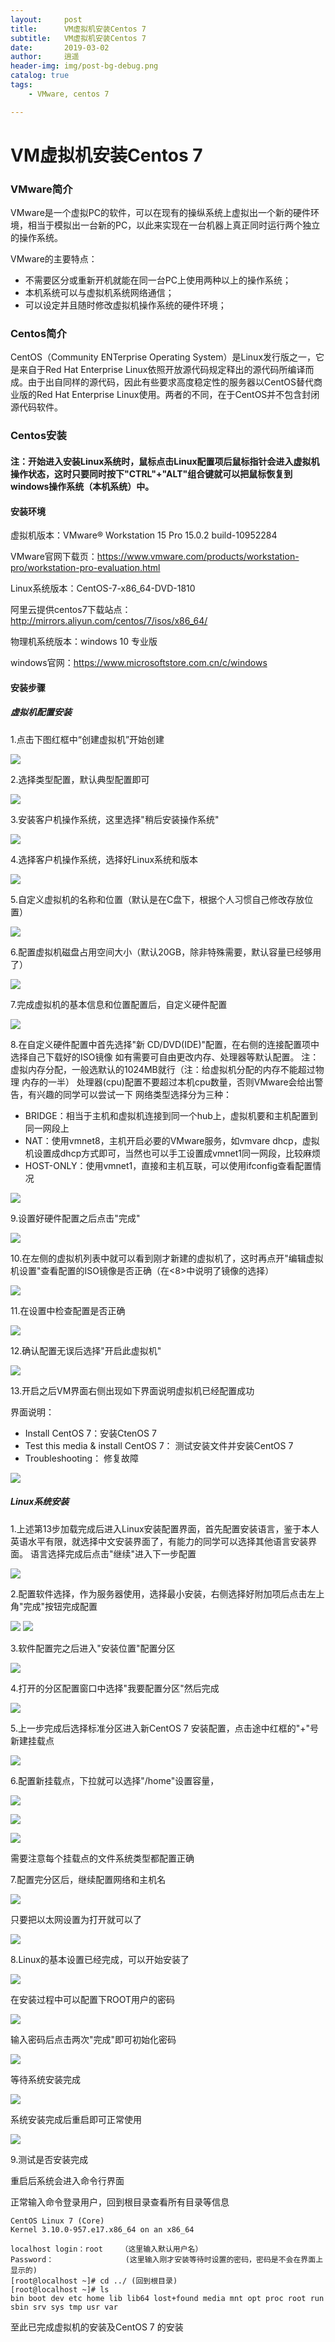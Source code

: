 ```yaml
---
layout:     post
title:      VM虚拟机安装Centos 7
subtitle:   VM虚拟机安装Centos 7
date:       2019-03-02
author:     逍遥
header-img: img/post-bg-debug.png
catalog: true
tags:
    - VMware, centos 7

---
```


# VM虚拟机安装Centos 7

### VMware简介

VMware是一个虚拟PC的软件，可以在现有的操纵系统上虚拟出一个新的硬件环境，相当于模拟出一台新的PC，以此来实现在一台机器上真正同时运行两个独立的操作系统。

VMware的主要特点：

- 不需要区分或重新开机就能在同一台PC上使用两种以上的操作系统；
- 本机系统可以与虚拟机系统网络通信；
- 可以设定并且随时修改虚拟机操作系统的硬件环境；

### Centos简介

CentOS（Community ENTerprise Operating System）是Linux发行版之一，它是来自于Red Hat Enterprise Linux依照开放源代码规定释出的源代码所编译而成。由于出自同样的源代码，因此有些要求高度稳定性的服务器以CentOS替代商业版的Red Hat Enterprise Linux使用。两者的不同，在于CentOS并不包含封闭源代码软件。

### Centos安装

#### 注：开始进入安装Linux系统时，鼠标点击Linux配置项后鼠标指针会进入虚拟机操作状态，这时只要同时按下"CTRL"+"ALT"组合键就可以把鼠标恢复到windows操作系统（本机系统）中。

#### 安装环境

虚拟机版本：VMware® Workstation 15 Pro  15.0.2 build-10952284

VMware官网下载页：<https://www.vmware.com/products/workstation-pro/workstation-pro-evaluation.html>

Linux系统版本：CentOS-7-x86_64-DVD-1810

阿里云提供centos7下载站点： <http://mirrors.aliyun.com/centos/7/isos/x86_64/>

物理机系统版本：windows 10 专业版

windows官网：<https://www.microsoftstore.com.cn/c/windows>

#### 安装步骤

##### 虚拟机配置安装

1.点击下图红框中“创建虚拟机”开始创建

![](/img/docs-vm/vm-centos-01.png)

2.选择类型配置，默认典型配置即可

![](/img/docs-vm/vm-centos-02.png)

3.安装客户机操作系统，这里选择"稍后安装操作系统"

![](/img/docs-vm/vm-centos-03.png)

4.选择客户机操作系统，选择好Linux系统和版本

![](/img/docs-vm/vm-centos-04.png)

5.自定义虚拟机的名称和位置（默认是在C盘下，根据个人习惯自己修改存放位置）

![](/img/docs-vm/vm-centos-05.png)

6.配置虚拟机磁盘占用空间大小（默认20GB，除非特殊需要，默认容量已经够用了）

![](/img/docs-vm/vm-centos-06.png)

7.完成虚拟机的基本信息和位置配置后，自定义硬件配置

![](/img/docs-vm/vm-centos-07.png)

8.在自定义硬件配置中首先选择"新 CD/DVD(IDE)"配置，在右侧的连接配置项中选择自己下载好的ISO镜像
如有需要可自由更改内存、处理器等默认配置。
注：虚拟内存分配，一般选默认的1024MB就行（注：给虚拟机分配的内存不能超过物理 内存的一半）
处理器(cpu)配置不要超过本机cpu数量，否则VMware会给出警告，有兴趣的同学可以尝试一下
网络类型选择分为三种：
- BRIDGE：相当于主机和虚拟机连接到同一个hub上，虚拟机要和主机配置到同一网段上
- NAT：使用vmnet8，主机开启必要的VMware服务，如vmvare dhcp，虚拟机设置成dhcp方式即可，当然也可以手工设置成vmnet1同一网段，比较麻烦
- HOST-ONLY：使用vmnet1，直接和主机互联，可以使用ifconfig查看配置情况

![](/img/docs-vm/vm-centos-08.png)

9.设置好硬件配置之后点击"完成"

![](/img/docs-vm/vm-centos-09.png)

10.在左侧的虚拟机列表中就可以看到刚才新建的虚拟机了，这时再点开"编辑虚拟机设置"查看配置的ISO镜像是否正确（在<8>中说明了镜像的选择）

![](/img/docs-vm/vm-centos-10.png)

11.在设置中检查配置是否正确

![](/img/docs-vm/vm-centos-11.png)

12.确认配置无误后选择"开启此虚拟机"

![](/img/docs-vm/vm-centos-12.png)

13.开启之后VM界面右侧出现如下界面说明虚拟机已经配置成功

界面说明：
- Install CentOS 7：安装CtenOS 7
- Test this media & install CentOS  7： 测试安装文件并安装CentOS  7
- Troubleshooting： 修复故障

![](/img/docs-vm/vm-centos-13.png)

##### Linux系统安装

1.上述第13步加载完成后进入Linux安装配置界面，首先配置安装语言，鉴于本人英语水平有限，就选择中文安装界面了，有能力的同学可以选择其他语言安装界面。
语言选择完成后点击"继续"进入下一步配置

![](/img/docs-vm/vm-centos-14.png)

2.配置软件选择，作为服务器使用，选择最小安装，右侧选择好附加项后点击左上角"完成"按钮完成配置

![](/img/docs-vm/vm-centos-15.png)
![](/img/docs-vm/vm-centos-16.png)

3.软件配置完之后进入"安装位置"配置分区

![](/img/docs-vm/vm-centos-17.png)

4.打开的分区配置窗口中选择"我要配置分区"然后完成

![](/img/docs-vm/vm-centos-18.png)

5.上一步完成后选择标准分区进入新CentOS 7 安装配置，点击途中红框的"+"号新建挂载点

![](/img/docs-vm/vm-centos-19.png)

6.配置新挂载点，下拉就可以选择"/home"设置容量，

![](/img/docs-vm/vm-centos-20.png)

![](/img/docs-vm/vm-centos-21.png)

![](/img/docs-vm/vm-centos-22.png)

需要注意每个挂载点的文件系统类型都配置正确

7.配置完分区后，继续配置网络和主机名

![](/img/docs-vm/vm-centos-23.png)

只要把以太网设置为打开就可以了

![](/img/docs-vm/vm-centos-24.png)

8.Linux的基本设置已经完成，可以开始安装了

![](/img/docs-vm/vm-centos-25.png)

在安装过程中可以配置下ROOT用户的密码

![](/img/docs-vm/vm-centos-26.png)

输入密码后点击两次"完成"即可初始化密码

![](/img/docs-vm/vm-centos-27.png)

等待系统安装完成

![](/img/docs-vm/vm-centos-28.png)

系统安装完成后重启即可正常使用

![](/img/docs-vm/vm-centos-29.png)

9.测试是否安装完成

重启后系统会进入命令行界面

正常输入命令登录用户，回到根目录查看所有目录等信息

```shell
CentOS Linux 7 (Core)
Kernel 3.10.0-957.e17.x86_64 on an x86_64

localhost login：root    （这里输入默认用户名）
Password：                (这里输入刚才安装等待时设置的密码，密码是不会在界面上显示的) 
[root@localhost ~]# cd ../ (回到根目录)
[root@localhost ~]# ls
bin boot dev etc home lib lib64 lost+found media mnt opt proc root run sbin srv sys tmp usr var
```

至此已完成虚拟机的安装及CentOS 7 的安装
